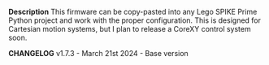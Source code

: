 **Description**
This firmware can be copy-pasted into any Lego SPIKE Prime Python project and work with the proper configuration. This is designed for Cartesian motion systems, but I plan to release a CoreXY control system soon.

**CHANGELOG**
v1.7.3 - March 21st 2024 - Base version

